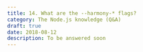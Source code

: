 ```yaml
---
title: 14. What are the --harmony-* flags?
category: The Node.js knowledge (Q&A)
draft: true
date: 2018-08-12
description: To be answered soon
---
```

